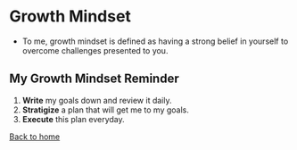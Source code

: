 # Growth Mindset

* To me, growth mindset is defined as having a strong belief in yourself to overcome challenges presented to you.

## My Growth Mindset Reminder

1. **Write** my goals down and review it daily.
2. **Stratigize** a plan that will get me to my goals.
3. **Execute** this plan everyday.

[Back to home](../README.md)
